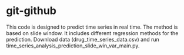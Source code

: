 # git-github
This code is designed to predict time series in real time. The method is based on slide window. It includes different regression methods for the prediction. Download data (drug_time_series_data.csv) and run time_series_analysis_prediction_slide_win_var_main.py. 
